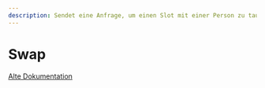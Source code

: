 ```yaml
---
description: Sendet eine Anfrage, um einen Slot mit einer Person zu tauschen.
---
```


# Swap

[Alte Dokumentation](https://wiki.armamachtbock.de/de/Slotbot/Befehle/Everyone/Swap)
